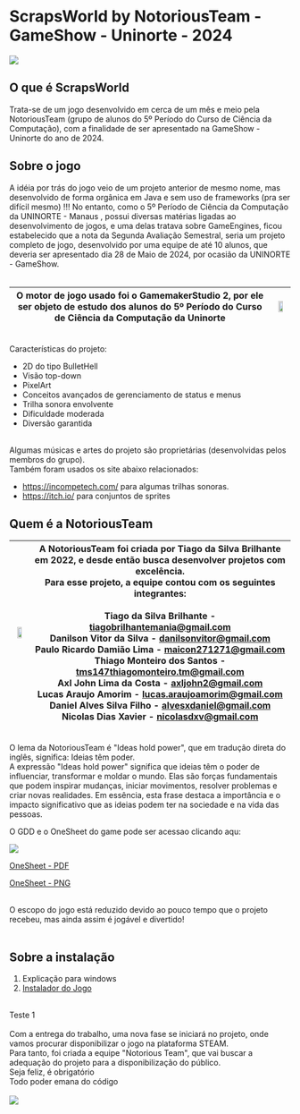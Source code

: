 <h1>ScrapsWorld by NotoriousTeam - GameShow - Uninorte - 2024</h1>

<img src="https://i.postimg.cc/0NVvDzzf/imagem-Git1-1-1.png">

<h2>O que é ScrapsWorld</h2>

Trata-se de um jogo desenvolvido em cerca de um mês e meio pela NotoriousTeam (grupo de alunos do 5º Período do Curso de Ciência da Computação), com a finalidade de ser apresentado na GameShow - Uninorte do ano de 2024.<br>

<h2>Sobre o jogo</h2>
A idéia por trás do jogo veio de um projeto anterior de mesmo nome, mas desenvolvido de forma orgânica em Java e sem uso de frameworks (pra ser difícil mesmo) !!!
No entanto, como o 5º Período de Ciência da Computação da UNINORTE - Manaus , possui diversas matérias ligadas ao desenvolvimento de jogos, e uma delas tratava sobre GameEngines, ficou estabelecido que a nota da Segunda Avaliação Semestral, seria um projeto completo de jogo, desenvolvido por uma equipe de até 10 alunos, que deveria ser apresentado dia 28 de Maio de 2024, por ocasião da UNINORTE - GameShow. <br>
<br>

| O motor de jogo usado foi o GamemakerStudio 2, por ele ser objeto de estudo dos alunos do 5º Período do Curso de Ciência da Computação da Uninorte | <img width="65%" src="https://upload.wikimedia.org/wikipedia/commons/thumb/7/7e/GameMaker_Studio_2_logo.png/1200px-GameMaker_Studio_2_logo.png?20170527135015"> |
|----|----|

<br>
Características do projeto:
<ul>
<li> 2D do tipo BulletHell</li>
<li> Visão top-down</li>
<li> PixelArt</li>
<li> Conceitos avançados de gerenciamento de status e menus</li>
<li> Trilha sonora envolvente</li>
<li> Dificuldade moderada</li>
<li> Diversão garantida</li>
</ul>

<br>
Algumas músicas e artes do projeto são proprietárias (desenvolvidas pelos membros do grupo).
<br>
Também foram usados os site abaixo relacionados: <br>

- <a href="https://incompetech.com/">https://incompetech.com/</a> para algumas trilhas sonoras. 
- <a href="https://itch.io/">https://itch.io/ para conjuntos de sprites</a>

<h2>Quem é a NotoriousTeam</h2>

| <img width="65%" src="https://i.postimg.cc/RhpQt5fh/logonotorious.png"> |  A NotoriousTeam foi criada por Tiago da Silva Brilhante em 2022, e desde então busca desenvolver projetos com excelência. <br> Para esse projeto, a equipe contou com os seguintes integrantes: <br><br> Tiago da Silva Brilhante - tiagobrilhantemania@gmail.com<br>Danilson Vitor da Silva - danilsonvitor@gmail.com<br>Paulo Ricardo Damião Lima - maicon271271@gmail.com<br>Thiago Monteiro dos Santos - tms147thiagomonteiro.tm@gmail.com<br>Axl John Lima da Costa - axljohn2@gmail.com<br>Lucas Araujo Amorim - lucas.araujoamorim@gmail.com<br>Daniel Alves Silva Filho - alvesxdaniel@gmail.com<br>Nicolas Dias Xavier - nicolasdxv@gmail.com|
|:--------------:|-----------------------------------------------------|

<br>
O lema da NotoriousTeam é "Ideas hold power", que em tradução direta do inglês, significa: Ideias têm poder.
<br>
A expressão "Ideas hold power" significa que ideias têm o poder de influenciar, transformar e moldar o mundo. Elas são forças fundamentais que podem inspirar mudanças, iniciar movimentos, resolver problemas e criar novas realidades. Em essência, esta frase destaca a importância e o impacto significativo que as ideias podem ter na sociedade e na vida das pessoas.








 
O GDD e o OneSheet do game pode ser acessao clicando aqu:<br>

<img src="https://i.postimg.cc/BZgLFvqw/Spraps-World-Modelo2.png">




<a href="https://drive.google.com/file/d/1bWNoo6TBhiY8tVFYTSsE7a8XYzOcR1Z6/view"> OneSheet - PDF</a>
<br>

<a href="https://drive.google.com/file/d/1RmgqGt3mS9cF0MNxM5ryb-CKNhphs_k7/view"> OneSheet - PNG</a>

<br>
O escopo do jogo está reduzido devido ao pouco tempo que o projeto recebeu, mas ainda assim é jogável e divertido!<br>
<br>
<h2>Sobre a instalação</h2>
<ol>
  <li>Explicação para windows</li>
  <li><a href="https://drive.google.com/file/d/1w1__Z8zodQvb62JC_b_JD1pscE4zPs9k/view?usp=sharing"> Instalador do Jogo </a></li>
</ol>

<br>
Teste 1
<br>
<br>
Com a entrega do trabalho, uma nova fase se iniciará no projeto, onde vamos procurar disponibilizar o jogo na plataforma STEAM.<br>
Para tanto, foi criada a equipe "Notorious Team", que vai buscar a adequação do projeto para a disponibilização do público.

<br>
Seja feliz, é obrigatório<br>
Todo poder emana do código<br>

<br>
<img src="src/res/concept/jogoTela.png">


